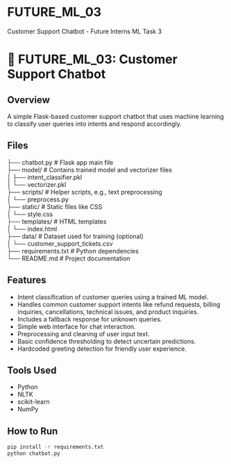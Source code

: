 # FUTURE_ML_03
Customer Support Chatbot - Future Interns ML Task 3
# 🤖 FUTURE_ML_03: Customer Support Chatbot

## Overview
A simple Flask-based customer support chatbot that uses machine learning to classify user queries into intents and respond accordingly.

## Files
├── chatbot.py           # Flask app main file<br>
├── model/               # Contains trained model and vectorizer files<br>
│   ├── intent_classifier.pkl<br>
│   └── vectorizer.pkl  <br>
├── scripts/             # Helper scripts, e.g., text preprocessing<br>
│   └── preprocess.py<br>
├── static/              # Static files like CSS<br>
│   └── style.css<br>
├── templates/           # HTML templates<br>
│   └── index.html<br>
├── data/                # Dataset used for training (optional)<br>
│   └── customer_support_tickets.csv<br>
├── requirements.txt     # Python dependencies<br>
└── README.md            # Project documentation<br>

## Features
- Intent classification of customer queries using a trained ML model.
- Handles common customer support intents like refund requests, billing inquiries, cancellations, technical issues, and product inquiries.
- Includes a fallback response for unknown queries.
- Simple web interface for chat interaction.
- Preprocessing and cleaning of user input text.
- Basic confidence thresholding to detect uncertain predictions.
- Hardcoded greeting detection for friendly user experience.


## Tools Used
- Python
- NLTK
- scikit-learn
- NumPy


## How to Run
```bash
pip install -r requirements.txt
python chatbot.py

